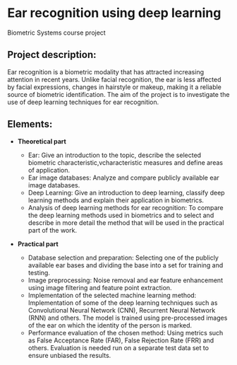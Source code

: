 # Ear recognition using deep learning

Biometric Systems course project

## Project description:
Ear recognition is a biometric modality that has attracted increasing attention in recent years. Unlike facial recognition, the ear is less affected by facial expressions, changes in hairstyle or makeup, making it a reliable source of biometric identification. The aim of the project is to investigate the use of deep learning techniques for ear recognition.

## Elements:
- __Theoretical part__ 

  - Ear: Give an introduction to the topic, describe the selected biometric characteristic,vcharacteristic measures and define areas of application.
  - Ear image databases: Analyze and compare publicly available ear image databases.
  - Deep Learning: Give an introduction to deep learning, classify deep learning methods and explain their application in biometrics.
  - Analysis of deep learning methods for ear recognition: To compare the deep learning methods used in biometrics and to select and describe in more detail the method that will be used in the practical part of the work.

- __Practical part__

  - Database selection and preparation: Selecting one of the publicly available ear bases and dividing the base into a set for training and testing.
  - Image preprocessing: Noise removal and ear feature enhancement using image filtering and feature point extraction.
  - Implementation of the selected machine learning method: Implementation of some of the deep learning techniques such as Convolutional Neural Network (CNN), Recurrent Neural Network (RNN) and others. The model is trained using pre-processed images of the ear on which the identity of the person is marked.
  - Performance evaluation of the chosen method: Using metrics such as False Acceptance Rate (FAR), False Rejection Rate (FRR) and others. Evaluation is needed run on a separate test data set to ensure unbiased the results.
